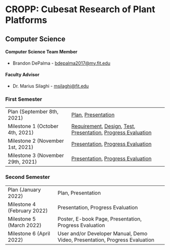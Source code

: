 # CROPP: Cubesat Research of Plant Platforms
## Computer Science

#### Computer Science Team Member
* Brandon DePalma - [bdepalma2017@my.fit.edu](mailto:bdepalma2017@my.fit.edu)

#### Faculty Advisor
* Dr. Marius Silaghi - [msilaghi@fit.edu](mailto:msilaghi@fit.edu)

### First Semester
<html>
  <table>
  <tr>
    <td>Plan (September 8th, 2021)</td>
    <td><a href = "semester1/plan/CROPP_Plan_v2.pdf">Plan</a>, <a href = "semester1/plan/planPres.pdf">Presentation</a></td>
  </tr>
  <tr>
    <td>Milestone 1 (October 4th, 2021)</td>
    <td><a href = "semester1/milestone1/requirement.pdf">Requirement</a>, <a href = "semester1/milestone1/design.pdf">Design</a>, <a href = "semester1/milestone1/test.pdf">Test</a>, <a href = "semester1/milestone1/mile1Pres.pdf">Presentation</a>, <a href = "semester1/milestone1/mile1ProgEval.pdf">Progress Evaluation</a></td>
  </tr>
  <tr>
    <td>Milestone 2 (November 1st, 2021)</td>
    <td><a href = "semester1/milestone2/mile2Pres.pdf">Presentation</a>, <a href = "semester1/milestone2/mile2ProgEval.pdf">Progress Evaluation</a></td>
  </tr>
  <tr>
    <td>Milestone 3 (November 29th, 2021)</td>
    <td><a href = "semester1/milestone3/mile3Pres.pdf">Presentation</a>, <a href = "semester1/milestone3/mile3ProgEval.pdf">Progress Evaluation</a></td>
  </tr>
  </table>
</html>

### Second Semester
<html>
  <table>
  <tr>
    <td>Plan (January 2022)</td>
    <td>Plan, Presentation</td>
  </tr>
  <tr>
    <td>Milestone 4 (February 2022)</td>
    <td>Presentation, Progress Evaluation</td>
  </tr>
  <tr>
    <td>Milestone 5 (March 2022)</td>
    <td>Poster, E-book Page, Presentation, Progress Evaluation</td>
  </tr>
  <tr>
    <td>Milestone 6 (April 2022)</td>
    <td>User and/or Developer Manual, Demo Video, Presentation, Progress Evaluation</td>
  </tr>
  </table>
</html>

